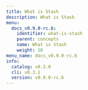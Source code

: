 ```yaml
---
title: What is Stash
description: What is Stash
menu:
  docs_v0.9.0-rc.6:
    identifier: what-is-stash
    parent: concepts
    name: What is Stash
    weight: 10
menu_name: docs_v0.9.0-rc.6
info:
  catalog: v0.3.0
  cli: v0.3.1
  version: v0.9.0-rc.6
---
```


